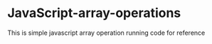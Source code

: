 # JavaScript-array-operations
This is simple javascript array operation running code for reference 
